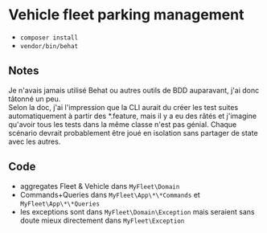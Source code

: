 # Vehicle fleet parking management

* `composer install`
* `vendor/bin/behat`

## Notes

Je n'avais jamais utilisé Behat ou autres outils de BDD auparavant, j'ai donc tâtonné un peu.  
Selon la doc, j'ai l'impression que la CLI aurait du créer les test suites automatiquement à partir des *.feature, mais il y a eu des râtés et j'imagine qu'avoir tous les tests dans la même classe n'est pas génial. Chaque scénario devrait probablement être joué en isolation sans partager de state avec les autres.  

## Code

* aggregates Fleet & Vehicle dans `MyFleet\Domain`
* Commands+Queries dans `MyFleet\App\*\*Commands` et `MyFleet\App\*\*Queries`
* les exceptions sont dans `MyFleet\Domain\Exception` mais seraient sans doute mieux directement dans `MyFleet\Exception`

